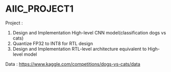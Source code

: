 # AIIC_PROJECT1
Project : 
1. Design and Implementation High-level CNN model(classification dogs vs cats)
2. Quantize FP32 to INT8 for RTL design
3. Design and Implementation RTL-level architecture equivalent to High-level model

Data : https://www.kaggle.com/competitions/dogs-vs-cats/data
